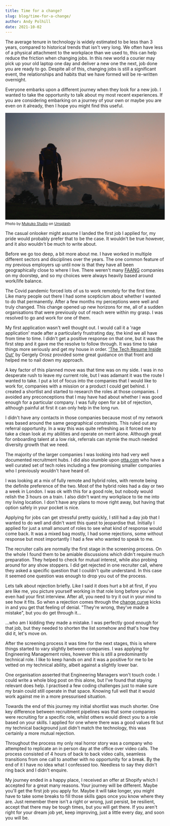 ```yaml
---
title: Time for a change?
slug: blog/time-for-a-change/
author: Andy Polhill
date: 2021-10-02
---
```


The average tenure in technology is widely estimated to be less than 3 years, compared to historical trends that isn't very long. We often have less of a physical attachment to the workplace than we used to, this can help reduce the friction when changing jobs. In this new world a courier may pick up your old laptop one day and deliver a new one the next, job done you are ready to go. Despite all of this, changing jobs is still a significant event, the relationships and habits that we have formed will be re-written overnight.

Everyone embarks upon a different journey when they look for a new job. I wanted to take the opportunity to talk about my most recent experiences. If you are considering embarking on a journey of your own or maybe you are even on it already, then I hope you might find this useful.

![Alt text here](../images/embarking.jpg)
<small class="image-credit">
Photo by <a href="https://unsplash.com/@mukukostudio?utm_source=unsplash&utm_medium=referral&utm_content=creditCopyText">Mukuko Studio</a> on <a href="https://unsplash.com/s/photos/embarking-journey?utm_source=unsplash&utm_medium=referral&utm_content=creditCopyText">Unsplash</a>
</small>

The casual onlooker might assume I landed the first job I applied for, my pride would probably prefer that to be the case. It wouldn't be true however, and it also wouldn't be much to write about.

Before we go too deep, a bit more about me. I have worked in multiple different sectors and disciplines over the years. The one common feature of my previous employers up until now is that they have all been geographically close to where I live. There weren't many [FAANG](https://en.wikipedia.org/wiki/Big_Tech) companies on my doorstep, and so my choices were always heavily based around work/life balance.

The Covid pandemic forced lots of us to work remotely for the first time. Like many people out there I had some scepticism about whether I wanted to do that permanently. After a few months my perceptions were well and truly changed. This change opened up new horizons for me, all of a sudden organisations that were previously out of reach were within my grasp. I was resolved to go and work for one of them.

My first application wasn't well thought out. I would call it a 'rage application' made after a particularly frustrating day, the kind we all have from time to time. I didn't get a positive response on that one, but it was the first step and it gave me the resolve to follow through. It was time to take things more seriously and get my house in order. ['The Tech Resume Inside Out'](https://thetechresume.com/) by Gergely Orosz provided some great guidance on that front and helped me to nail down my approach.

A key factor of this planned move was that time was on my side. I was in no desperate rush to leave my current role, but I was adamant it was the route I wanted to take. I put a lot of focus into the companies that I would like to work for, companies with a mission or a product I could get behind. I created a shortlist and started to research the roles at those companies. I avoided any preconceptions that I may have had about whether I was good enough for a particular company. I was fully open for a bit of rejection, although painful at first it can only help in the long run.

I didn't have any contacts in those companies because most of my network was based around the same geographical constraints. This ruled out any referral opportunity. In a way this was quite refreshing as it forced me to take a clean look at my abilities and operate on merit alone. Although great for onboarding talent at a low risk, referrals can stymie the much needed diversity growth that we need.

The majority of the larger companies I was looking into had very well documented recruitment hubs. I did also stumble upon [otta.com](otta.com) who have a well curated set of tech roles including a few promising smaller companies who I previously wouldn't have heard of.

I was looking at a mix of fully remote and hybrid roles, with remote being the definite preference of the two. Most of the hybrid roles had a day or two a week in London. I was ok with this for a good role, but nobody would relish the 3 hours on a train. I also didn't want my workplace to tie me into my living location. I don't have any plans to move right away, but having that option safely in your pocket is nice.

Applying for jobs can get stressful pretty quickly, I still had a day job that I wanted to do well and didn't want this quest to jeopardise that. Initially I applied for just a small amount of roles to see what kind of response would come back. It was a mixed bag mostly, I had some rejections, some without response but most importantly I had a few who wanted to speak to me.

The recruiter calls are normally the first stage in the screening process. On the whole I found them to be amiable discussions which didn't require much preparation. They helped to check for mutual interest, while also probing around for any show stoppers. I did get rejected in one recruiter call, where they asked a specific question that I couldn't quite understand. In this case it seemed one question was enough to drop you out of the process.

Lets talk about rejection briefly. Like I said it does hurt a bit at first, if you are like me, you picture yourself working in that role long before you've even had your first interview. After all, you need to try it out in your mind to see how it fits. So when a rejection comes through the [change curve](https://www.insights.com/resources/coaching-people-through-the-change-curve/) kicks in and you get that feeling of denial. "They're wrong, they've made a mistake", but you do get through it...

...who am I kidding they made a mistake. I was perfectly good enough for that job, but they needed to shorten the list somehow and that's how they did it, let's move on.

After the screening process it was time for the next stages, this is where things started to vary slightly between companies. I was applying for Engineering Management roles, however this is still a predominantly technical role. I like to keep hands on and it was a positive for me to be vetted on my technical ability, albeit against a slightly lower bar.

One organisation asserted that Engineering Managers won't touch code. I could write a whole blog post on this alone, but I've found that staying relevant does help. I practised a few coding challenges just to make sure my brain could still operate in that space. Knowing full well that it would work against me in a more pressurised situation.

Towards the end of this journey my initial shortlist was much shorter. One key difference between recruitment pipelines was that some companies were recruiting for a specific role, whilst others would direct you to a role based on your skills. I applied for one where there was a good values fit but my technical background just didn't match the technology, this was certainly a more mutual rejection.

Throughout the process my only real horror story was a company who attempted to replicate an in person day at the office over video calls. The process consisted of 4 hours of back to back video calls, seamless transitions from one call to another with no opportunity for a break. By the end of it I have no idea what I confessed too. Needless to say they didn't ring back and I didn't enquire.

My journey ended in a happy place, I received an offer at Shopify which I accepted for a great many reasons. Your journey will be different. Maybe you'll get the first job you apply for. Maybe it will take longer, you might have to take some breaks to fill those skills gaps once you know where they are. Just remember there isn't a right or wrong, just persist, be resilient, accept that there may be tough times, but you will get there. If you aren't right for your dream job yet, keep improving, just a little every day, and soon you will be.
